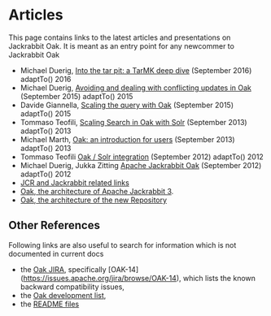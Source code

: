 <!--
   Licensed to the Apache Software Foundation (ASF) under one or more
   contributor license agreements.  See the NOTICE file distributed with
   this work for additional information regarding copyright ownership.
   The ASF licenses this file to You under the Apache License, Version 2.0
   (the "License"); you may not use this file except in compliance with
   the License.  You may obtain a copy of the License at

       http://www.apache.org/licenses/LICENSE-2.0

   Unless required by applicable law or agreed to in writing, software
   distributed under the License is distributed on an "AS IS" BASIS,
   WITHOUT WARRANTIES OR CONDITIONS OF ANY KIND, either express or implied.
   See the License for the specific language governing permissions and
   limitations under the License.
  -->
  
# Articles

This page contains links to the latest articles and presentations on Jackrabbit Oak. 
It is meant as an entry point for any newcommer to Jackrabbit Oak

* Michael Duerig, [Into the tar pit: a TarMK deep dive](https://adapt.to/2016/en/schedule/into-the-tar-pit--a-tarmk-deep-dive.html) (September 2016) adaptTo() 2016
* Michael Duerig, [Avoiding and dealing with conflicting updates in Oak](https://adapt.to/2015/en/schedule/avoiding-and-dealing-with-conflicting-updates-in-oak.html) (September 2015) adaptTo() 2015
* Davide Giannella, [Scaling the query with Oak](https://adapt.to/2015/en/schedule/scaling-the-query-with-oak.html) (September 2015) adaptTo() 2015
* Tommaso Teofili, [Scaling Search in Oak with Solr](https://adapt.to/2013/en/schedule/09_scalingsearch.html) (September 2013) adaptTo() 2013
* Michael Marth, [Oak: an introduction for users](https://adapt.to/2013/en/schedule/03_oakintro.html) (September 2013) adaptTo() 2013
* Tommaso Teofili [Oak / Solr integration](https://adapt.to/2012/en/schedule/oak-solr-integration.html) (September 2012) adaptTo() 2012
* Michael Duerig, Jukka Zitting [Apache Jackrabbit Oak](https://adapt.to/2012/en/schedule/apache-jackrabbit-oak.html) (September 2012) adaptTo() 2012
* [JCR and Jackrabbit related links](http://jackrabbit.apache.org/jcr/articles.html)
* [Oak, the architecture of Apache Jackrabbit 3](http://www.slideshare.net/jukka/oak-the-architecture-of-apache-jackrabbit-3).
* [Oak, the architecture of the new Repository](http://www.slideshare.net/MichaelDrig/oak-39377061)

## Other References

Following links are also useful to search for information which is not documented in current docs

* the [Oak JIRA](https://issues.apache.org/jira/browse/OAK), specifically [OAK-14]
  (https://issues.apache.org/jira/browse/OAK-14), which lists the known backward compatibility issues,
* the [Oak development list](http://jackrabbit.markmail.org/search/+list:org.apache.jackrabbit.oak-dev),
* the [README files](https://github.com/apache/jackrabbit-oak/blob/trunk/README.md)